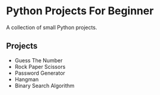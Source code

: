 # Python Projects For Beginner
A collection of small Python projects.

## Projects
- Guess The Number
- Rock Paper Scissors
- Password Generator
- Hangman
- Binary Search Algorithm
